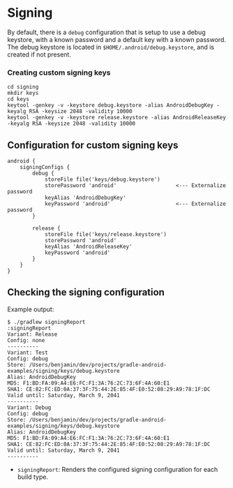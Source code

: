 # Signing

By default, there is a `debug` configuration that is setup to use a debug keystore, with a known password and a default key with a known password. The debug keystore is located in `$HOME/.android/debug.keystore`, and is created if not present.

### Creating custom signing keys

    cd signing
    mkdir keys
    cd keys
    keytool -genkey -v -keystore debug.keystore -alias AndroidDebugKey -keyalg RSA -keysize 2048 -validity 10000
    keytool -genkey -v -keystore release.keystore -alias AndroidReleaseKey -keyalg RSA -keysize 2048 -validity 10000

## Configuration for custom signing keys

    android {    
        signingConfigs {
            debug {
                storeFile file('keys/debug.keystore')
                storePassword 'android'                   <--- Externalize password
                keyAlias 'AndroidDebugKey'
                keyPassword 'android'                     <--- Externalize password
            }
        
            release {
                storeFile file('keys/release.keystore')
                storePassword 'android'
                keyAlias 'AndroidReleaseKey'
                keyPassword 'android'
            }
        }
    }
    
## Checking the signing configuration

Example output:

    $ ./gradlew signingReport
    :signingReport
    Variant: Release
    Config: none
    ----------
    Variant: Test
    Config: debug
    Store: /Users/benjamin/dev/projects/gradle-android-examples/signing/keys/debug.keystore
    Alias: AndroidDebugKey
    MD5: F1:BD:FA:09:A4:E6:FC:F1:3A:76:2C:73:6F:4A:60:E1
    SHA1: CE:82:FC:ED:0A:37:3F:75:44:2E:85:4F:E0:52:08:29:A9:78:1F:DC
    Valid until: Saturday, March 9, 2041
    ----------
    Variant: Debug
    Config: debug
    Store: /Users/benjamin/dev/projects/gradle-android-examples/signing/keys/debug.keystore
    Alias: AndroidDebugKey
    MD5: F1:BD:FA:09:A4:E6:FC:F1:3A:76:2C:73:6F:4A:60:E1
    SHA1: CE:82:FC:ED:0A:37:3F:75:44:2E:85:4F:E0:52:08:29:A9:78:1F:DC
    Valid until: Saturday, March 9, 2041
    ----------
    
* `signingReport`: Renders the configured signing configuration for each build type.